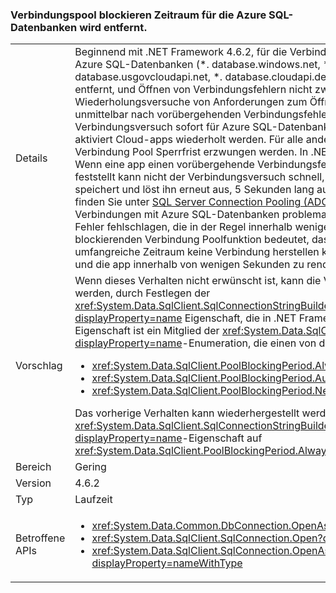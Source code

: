 ### <a name="connection-pool-blocking-period-for-azure-sql-databases-is-removed"></a>Verbindungspool blockieren Zeitraum für die Azure SQL-Datenbanken wird entfernt.

|   |   |
|---|---|
|Details|Beginnend mit .NET Framework 4.6.2, für die Verbindung öffnen Anforderungen für bekannte Azure SQL-Datenbanken (*. database.windows.net, *. database.chinacloudapi.cn, *. database.usgovcloudapi.net, *. database.cloudapi.de), den Verbindungspool Sperrfrist ist entfernt, und Öffnen von Verbindungsfehlern nicht zwischengespeichert werden. Wiederholungsversuche von Anforderungen zum Öffnen von Verbindungen erfolgen nahezu unmittelbar nach vorübergehenden Verbindungsfehlern. Diese Änderung kann der geöffneten Verbindungsversuch sofort für Azure SQL-Datenbanken, und somit Verbessern der Leistung von aktiviert Cloud-apps wiederholt werden. Für alle anderen Verbindungsversuche weiterhin die Verbindung Pool Sperrfrist erzwungen werden. In .NET Framework 4.6.1 und früheren Versionen Wenn eine app einen vorübergehende Verbindungsfehler, beim Verbinden mit einer Datenbank feststellt kann nicht der Verbindungsversuch schnell, wiederholt da Verbindungspool den Fehler speichert und löst ihn erneut aus, 5 Sekunden lang auf 1 die Minute. Weitere Informationen finden Sie unter [SQL Server Connection Pooling (ADO.NET)](~/docs/framework/data/adonet/sql-server-connection-pooling.md). Dieses Verhalten ist für Verbindungen mit Azure SQL-Datenbanken problematisch, die häufig aufgrund vorübergehender Fehler fehlschlagen, die in der Regel innerhalb weniger Sekunden behoben sind. Der blockierenden Verbindung Poolfunktion bedeutet, dass die app mit der Datenbank für eine umfangreiche Zeitraum keine Verbindung herstellen kann, obwohl die Datenbank verfügbar ist und die app innerhalb von wenigen Sekunden zu rendern muss.|
|Vorschlag|Wenn dieses Verhalten nicht erwünscht ist, kann die Verbindung Pool Sperrfrist konfiguriert werden, durch Festlegen der <xref:System.Data.SqlClient.SqlConnectionStringBuilder.PoolBlockingPeriod?displayProperty=name> Eigenschaft, die in .NET Framework 4.6.2 eingeführt. Der Wert der Eigenschaft ist ein Mitglied der <xref:System.Data.SqlClient.PoolBlockingPeriod?displayProperty=name>-Enumeration, die einen von drei Werten annehmen kann:<ul><li><xref:System.Data.SqlClient.PoolBlockingPeriod.AlwaysBlock></li><li><xref:System.Data.SqlClient.PoolBlockingPeriod.Auto></li><li><xref:System.Data.SqlClient.PoolBlockingPeriod.NeverBlock></li></ul>Das vorherige Verhalten kann wiederhergestellt werden, indem Sie die <xref:System.Data.SqlClient.SqlConnectionStringBuilder.PoolBlockingPeriod?displayProperty=name>-Eigenschaft auf <xref:System.Data.SqlClient.PoolBlockingPeriod.AlwaysBlock> festlegen.|
|Bereich|Gering|
|Version|4.6.2|
|Typ|Laufzeit|
|Betroffene APIs|<ul><li><xref:System.Data.Common.DbConnection.OpenAsync?displayProperty=nameWithType></li><li><xref:System.Data.SqlClient.SqlConnection.Open?displayProperty=nameWithType></li><li><xref:System.Data.SqlClient.SqlConnection.OpenAsync(System.Threading.CancellationToken)?displayProperty=nameWithType></li></ul>|

